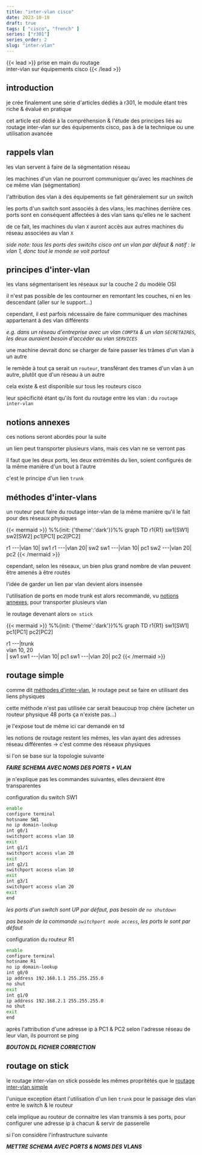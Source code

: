 ```yaml
---
title: "inter-vlan cisco"
date: 2023-10-18
draft: true
tags: [ "cisco", "french" ]
series: ["r301"]
series_order: 2
slug: "inter-vlan"
---
```


<!-- prologue -->

{{< lead >}}
prise en main du routage  
inter-vlan sur équipements cisco
{{< /lead >}}

<!-- article -->

## introduction

je crée finalement une série d'articles dédiés à r301, le module étant très riche & évalué en pratique

cet article est dédié à la compréhension & l'étude des principes liés au routage inter-vlan sur des équipements cisco, pas à de la technique ou une utilisation avancée 

## rappels vlan

<!-- les vlan *virtual lan* servent à faire de la ségmentation réseau sur la couche 2 du modèle osi -->

les vlan servent à faire de la ségmentation réseau

les machines d'un vlan ne pourront communiquer qu'avec les machines de ce même vlan (ségmentation)

<!-- ainsi, les vlans seuls permettent de séparer les différents réseaux présents sur un équipement -->

l'attribution des vlan à des équipements se fait généralement sur un switch

les ports d'un switch sont associés à des vlans, les machines derrière ces ports sont en conséquent affectées à des vlan sans qu'elles ne le sachent

de ce fait, les machines du vlan `X` auront accès aux autres machines du réseau associées au vlan `X`

*side note: tous les ports des switchs cisco ont un vlan par défaut & natif : le vlan 1, donc tout le monde se voit partout*

## principes d'inter-vlan

les vlans ségmentarisent les réseaux sur la couche 2 du modèle OSI

il n'est pas possible de les contourner en remontant les couches, ni en les descendant (aller sur le support...)

cependant, il est parfois nécessaire de faire communiquer des machines appartenant à des vlan différents

*e.g. dans un réseau d'entreprise avec un vlan `COMPTA` & un vlan `SECRETAIRES`, les deux auraient besoin d'accéder au vlan `SERVICES`*

une machine devrait donc se charger de faire passer les trâmes d'un vlan à un autre

le remède à tout ça serait un `routeur`, transférant des trames d'un vlan à un autre, plutôt que d'un réseau à un autre

cela existe & est disponible sur tous les routeurs cisco

leur spécificité étant qu'ils font du routage entre les vlan : du `routage inter-vlan`

## notions annexes

ces notions seront abordés pour la suite

un lien peut transporter plusieurs vlans, mais ces vlan ne se verront pas

il faut que les deux ports, les deux extrémités du lien, soient configurés de la même manière d'un bout à l'autre

c'est le principe d'un lien `trunk`

## méthodes d'inter-vlans

un routeur peut faire du routage inter-vlan de la même manière qu'il le fait pour des réseaux physiques

{{< mermaid >}}
%%{init: {'theme':'dark'}}%%
graph TD
r1{R1}
sw1[SW1]
sw2[SW2]
pc1[PC1]
pc2[PC2]

r1 ---|vlan 10| sw1
r1 ---|vlan 20| sw2
sw1 ---|vlan 10| pc1
sw2 ---|vlan 20| pc2
{{< /mermaid >}}

cependant, selon les réseaux, un bien plus grand nombre de vlan peuvent être amenés à être routés

l'idée de garder un lien par vlan devient alors insensée

l'utilisation de ports en mode trunk est alors recommandé, vu [notions annexes](#notions-annexes), pour transporter plusieurs vlan

le routage devenant alors `on stick`

{{< mermaid >}}
%%{init: {'theme':'dark'}}%%
graph TD
r1{R1}
sw1[SW1]
pc1[PC1]
pc2[PC2]

r1 ---|trunk<br>vlan 10, 20<br>| sw1
sw1 ---|vlan 10| pc1
sw1 ---|vlan 20| pc2
{{< /mermaid >}}

<!-- exemples simples d'application des différentes [méthodes d'inter-vlan](#méthodes-inter-vlans) -->

<!-- https://www.ccnablog.com/inter-vlan-routing/#:~:text=Configuring%20inter-VLAN%20routing%20using%20router-on-a-stick%201%20Step%201.,4%20Step%204.%20...%205%20Step%205.%20 -->

## routage simple

comme dit [méthodes d'inter-vlan](#méthodes-dinter-vlans), le routage peut se faire en utilisant des liens physiques

cette méthode n'est pas utilisée car serait beaucoup trop chère (acheter un routeur physique 48 ports ça n'existe pas...)

je l'expose tout de même ici car demandé en td

les notions de routage restent les mêmes, les vlan ayant des adresses réseau différentes -> c'est comme des réseaux physiques

si l'on se base sur la topologie suivante

***FAIRE SCHEMA AVEC NOMS DES PORTS + VLAN***

je n'explique pas les commandes suivantes, elles devraient être transparentes

configuration du switch SW1

```bash
enable
configure terminal
hotsname SW1
no ip domain-lookup
int g0/1
switchport access vlan 10
exit
int g1/1
switchport access vlan 20
exit
int g2/1
switchport access vlan 10
exit
int g3/1
switchport access vlan 20
exit
end
```

*les ports d'un switch sont UP par défaut, pas besoin de `no shutdown`*

*pas besoin de la commande `switchport mode access`, les ports le sont par défaut*

configuration du routeur R1

```bash
enable
configure terminal
hotsname R1
no ip domain-lookup
int g0/0
ip address 192.168.1.1 255.255.255.0
no shut
exit
int g1/0
ip address 192.168.2.1 255.255.255.0
no shut
exit
end
```

après l'attribution d'une adresse ip à PC1 & PC2 selon l'adresse réseau de leur vlan, ils pourront se ping

***BOUTON DL FICHIER CORRECTION***

## routage on stick

le routage inter-vlan on stick possède les mêmes propritétés que le [routage inter-vlan simple](#routage-simple)

l'unique exception étant l'utilisation d'un lien `trunk` pour le passage des vlan entre le switch & le routeur

cela implique au routeur de connaitre les vlan transmis à ses ports, pour configurer une adresse ip à chacun & servir de passerelle

si l'on considère l'infrastructure suivante

***METTRE SCHEMA AVEC PORTS & NOMS DES VLANS***
